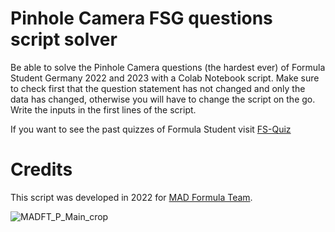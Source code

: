 # Pinhole Camera FSG questions script solver
Be able to solve the Pinhole Camera questions (the hardest ever) of Formula Student Germany 2022 and 2023 with a Colab Notebook script.
Make sure to check first that the question statement has not changed and only the data has changed, otherwise you will have to change the script on the go.
Write the inputs in the first lines of the script. 

If you want to see the past quizzes of Formula Student visit [FS-Quiz](https://fs-quiz.eu/)

# Credits

This script was developed in 2022 for [MAD Formula Team](https://www.madformulateam.com/).

![MADFT_P_Main_crop](https://user-images.githubusercontent.com/43790840/151197531-a73f05a1-e954-483b-9b58-474350db0ef6.png)
